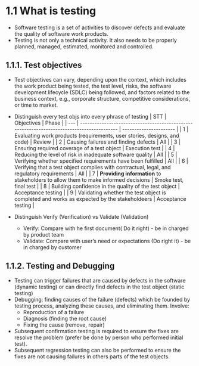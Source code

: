 # 1.1 What is testing 
- Software testing is a set of activities to discover defects and evaluate the quality of software work
products.
- Testing is not only a technical activity. It also needs to be properly planned, managed, estimated,
monitored and controlled.    

## 1.1.1. Test objectives
- Test objectives can vary, depending upon the context, which includes the work product being tested, the
test level, risks, the software development lifecycle (SDLC) being followed, and factors related to the
business context, e.g., corporate structure, competitive considerations, or time to market. 
- Distinguish every test objs into every phrase of testing 
| STT | Objectives                                                                                 | Phase                  |
| --- | ------------------------------------------------------------------------------------------ | ---------------------- |
| 1   | Evaluating work products (requirements, user stories, designs, and code)                   | Review                 |
| 2   | Causing failures and finding defects                                                       | All                    |
| 3   | Ensuring required coverage of a test object                                                | Execution test         |
| 4   | Reducing the level of risk in inadequate software quality                                  | All                    |
| 5   | Verifying whether specified requirements have been fulfilled                               | All                    |
| 6   | Verifying that a test object complies with contractual, legal, and regulatory requirements | All                    |
| 7   | **Providing information** to stakeholders to allow them to make informed decisions         | Smoke test, final test |
| 8   | Building confidence in the quality of the test object                                      | Acceptance testing     |
| 9   | Validating whether the test object is completed and works as expected by the stakeholdeers | Acceptance testing     |

- Distinguish Verify (Verification) vs Validate (Validation)
    - Verify: Compare with he first document( Do it right) - be in charged by product team
    - Validate: Compare with user’s need or expectations (Do right it) - be in charged by customer

## 1.1.2. Testing and Debugging 
- Testing can trigger failures that are caused by defects in the software (dynamic testing) or can directly find defects in the test object (static testing)
- Debugging: finding causes of the failure (defects) which be founded by testing process, analyzing these causes, and eliminating them. Involve: 
    - Reproduction of a failure
    - Diagnosis (finding the root cause)
    - Fixing the cause (remove, repair)
- Subsequent confirmation testing is required to ensure the fixes are resolve the problem (prefer be done by person who performed initial test). 
- Subsequent regression testing can also be performed to ensure the fixes are not causing failures in others parts of the test objects. 
